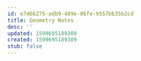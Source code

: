 ```yaml
---
id: e7d66275-adb9-489e-86fe-9557bb35b2cd
title: Geometry Notes
desc: ''
updated: 1599695189309
created: 1599695189309
stub: false
---
```


